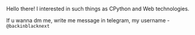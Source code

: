 Hello there!
I interested in such things as CPython and Web technologies.

If u wanna dm me, write me message in telegram, my username - `@backinblacknext`

